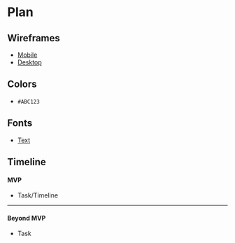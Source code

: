 # Plan

## Wireframes
* [Mobile](https://drive.google.com/file/d/1YMjTm-AEYFoew17HD9Pw8w4GTl-xBGTH/view)
* [Desktop](https://drive.google.com/file/d/12Gaz45NjfC-V_G_gIvrDuIilmeJwNTqi/view)

## Colors
* `#ABC123`

## Fonts
* [Text](URL)

## Timeline

#### MVP

* Task/Timeline

---

#### Beyond MVP

* Task

